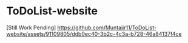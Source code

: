 # ToDoList-website
[Still Work Pending]
https://github.com/Muntajir11/ToDoList-website/assets/91109805/ddb0ec40-3b2c-4c3a-b728-46a84137f4ce




